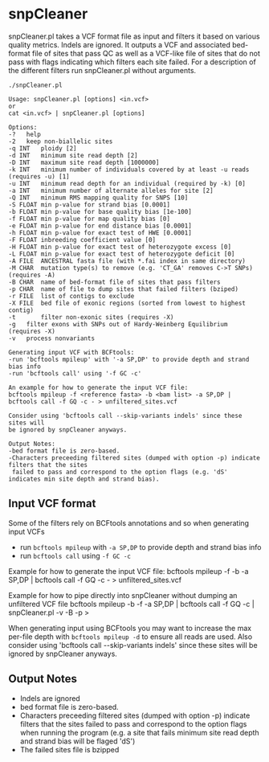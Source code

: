 snpCleaner
==========

snpCleaner.pl takes a VCF format file as input and filters it based on various quality metrics. Indels are ignored. It outputs a VCF and associated bed-format file of sites that pass QC as well as a VCF-like file of sites that do not pass with flags indicating which filters each site failed. For a description of the  different filters run snpCleaner.pl without arguments.

	./snpCleaner.pl

	Usage: snpCleaner.pl [options] <in.vcf>
	or
	cat <in.vcf> | snpCleaner.pl [options]

	Options:
	-?	 help
	-2	 keep non-biallelic sites
	-q INT   ploidy [2]
	-d INT   minimum site read depth [2]
	-D INT   maximum site read depth [1000000]
	-k INT   minimum number of individuals covered by at least -u reads (requires -u) [1] 
	-u INT   minimum read depth for an individual (required by -k) [0]
	-a INT   minimum number of alternate alleles for site [2]
	-Q INT   minimum RMS mapping quality for SNPS [10]
	-S FLOAT min p-value for strand bias [0.0001]
	-b FLOAT min p-value for base quality bias [1e-100]
	-f FLOAT min p-value for map quality bias [0]
	-e FLOAT min p-value for end distance bias [0.0001]
	-h FLOAT min p-value for exact test of HWE [0.0001]
	-F FLOAT inbreeding coefficient value [0]
	-H FLOAT min p-value for exact test of heterozygote excess [0]
	-L FLOAT min p-value for exact test of heterozygote deficit [0]
	-A FILE  ANCESTRAL fasta file (with *.fai index in same directory)
	-M CHAR  mutation type(s) to remove (e.g. 'CT_GA' removes C->T SNPs) (requires -A)
	-B CHAR  name of bed-format file of sites that pass filters
	-p CHAR  name of file to dump sites that failed filters (bziped)
	-r FILE  list of contigs to exclude
	-X FILE  bed file of exonic regions (sorted from lowest to highest contig)
	-t       filter non-exonic sites (requires -X)
	-g	 filter exons with SNPs out of Hardy-Weinberg Equilibrium (requires -X)
	-v	 process nonvariants

	Generating input VCF with BCFtools:
	-run 'bcftools mpileup' with '-a SP,DP' to provide depth and strand bias info
	-run 'bcftools call' using '-f GC -c'

	An example for how to generate the input VCF file:
	bcftools mpileup -f <reference fasta> -b <bam list> -a SP,DP | bcftools call -f GQ -c - > unfiltered_sites.vcf 

	Consider using 'bcftools call --skip-variants indels' since these sites will
	be ignored by snpCleaner anyways.

	Output Notes:
	-bed format file is zero-based.
	-Characters preceeding filtered sites (dumped with option -p) indicate filters that the sites
	 failed to pass and correspond to the option flags (e.g. 'dS' indicates min site depth and strand bias).

## Input VCF format

Some of the filters rely on BCFtools annotations and so when generating input VCFs
* run `bcftools mpileup` with `-a SP,DP` to provide depth and strand bias info
* run `bcftools call` using `-f GC -c`

Example for how to generate the input VCF file:
	bcftools mpileup -f <reference fasta> -b <bam list> -a SP,DP | bcftools call -f GQ -c - > unfiltered_sites.vcf

Example for how to pipe directly into snpCleaner without dumping an unfiltered VCF file
	bcftools mpileup -b <bam list file> -f <reference file> -a SP,DP | bcftools call -f GQ -c | snpCleaner.pl -v -B <qc-passed sites bed file name> -p <bzipped failed sites file name> > <qc-passed sites VCF file name>

When generating input using BCFtools you may want to increase the max per-file depth with `bcftools mpileup -d` to ensure all reads are used. Also consider using 'bcftools call --skip-variants indels' since these sites will be ignored by snpCleaner anyways.

## Output Notes
* Indels are ignored
* bed format file is zero-based.
* Characters preceeding filtered sites (dumped with option -p) indicate filters that the sites failed to pass and correspond to the option flags when running the program (e.g. a site that fails minimum site read depth and strand bias will be flaged 'dS')
* The failed sites file is bzipped
